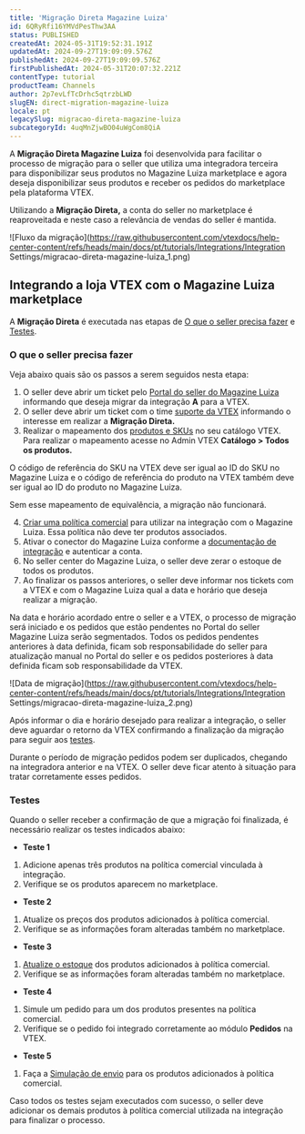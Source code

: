 ```yaml
---
title: 'Migração Direta Magazine Luiza'
id: 6QRyRfi16YMVdPesThw3AA
status: PUBLISHED
createdAt: 2024-05-31T19:52:31.191Z
updatedAt: 2024-09-27T19:09:09.576Z
publishedAt: 2024-09-27T19:09:09.576Z
firstPublishedAt: 2024-05-31T20:07:32.221Z
contentType: tutorial
productTeam: Channels
author: 2p7evLfTcDrhc5qtrzbLWD
slugEN: direct-migration-magazine-luiza
locale: pt
legacySlug: migracao-direta-magazine-luiza
subcategoryId: 4uqMnZjwBO04uWgCom8QiA
---
```


A **Migração Direta Magazine Luiza** foi desenvolvida para facilitar o processo de migração para o seller que utiliza uma integradora terceira para disponibilizar seus produtos no Magazine Luiza marketplace e agora deseja disponibilizar seus produtos e receber os pedidos do marketplace pela plataforma VTEX. 

Utilizando a **Migração Direta,** a conta do seller no marketplace é reaproveitada e neste caso a relevância de vendas do seller é mantida.  

![Fluxo da migração](https://raw.githubusercontent.com/vtexdocs/help-center-content/refs/heads/main/docs/pt/tutorials/Integrations/Integration Settings/migracao-direta-magazine-luiza_1.png)

## Integrando a loja VTEX com o Magazine Luiza marketplace

A **Migração Direta** é executada nas etapas de [O que o seller precisa fazer](#o-que-o-seller-precisa-fazer) e [Testes](#testes). 

### O que o seller precisa fazer

Veja abaixo quais são os passos a serem seguidos nesta etapa:

1. O seller deve abrir um ticket pelo [Portal do seller do Magazine Luiza](https://id-b2b.magazineluiza.com.br/auth/realms/B2B/protocol/openid-connect/auth?client_id=platform-seller-shell&redirect_uri=https%3A%2F%2Fseller.magalu.com%2F&state=1985744a-615b-428f-8d32-d9d2b03edf30&response_mode=fragment&response_type=code&scope=openid&nonce=5e1f25ae-d3b3-4cdf-85fd-d18183d99334) informando que deseja migrar da integração **A** para a VTEX.  
2. O seller deve abrir um ticket com o time [suporte da VTEX](https://help.vtex.com/pt/support) informando o interesse em realizar a **Migração Direta.**  
3. Realizar o mapeamento dos [produtos e SKUs](https://help.vtex.com/pt/tutorial/qual-a-diferenca-entre-produto-e-sku--5yhABFDOpyiUcicce2W4CM) no seu catálogo VTEX.  
Para realizar o mapeamento acesse no Admin VTEX **Catálogo > Todos os produtos.**  

<div class=”alert alert-danger”>
O código de referência do SKU na VTEX deve ser igual ao ID do SKU no Magazine Luiza e o código de referência do produto na VTEX também deve ser igual ao ID do produto no Magazine Luiza. <p> Sem esse mapeamento de equivalência, a migração não funcionará.</p>
</div>

4. [Criar uma política comercial](https://help.vtex.com/pt/tutorial/criar-uma-politica-comercial--563tbcL0TYKEKeOY4IAgAE) para utilizar na integração com o Magazine Luiza. Essa política não deve ter produtos associados.  
5. Ativar o conector do Magazine Luiza conforme a [documentação de integração](https://help.vtex.com/pt/tracks/configurar-integracao-com-o-magazine-luiza--5Yx5IrNa7Y48c6aSC8wu2Y/3tZ4qVuMDDsC2jx2DCmjdA) e autenticar a conta.  
6. No seller center do Magazine Luiza, o seller deve zerar o estoque de todos os produtos.  
7. Ao finalizar os passos anteriores, o seller deve informar nos tickets com a VTEX e com o Magazine Luiza qual a data e horário que deseja realizar a migração.   

<div class=”alert alert-warning”>
Na data e horário acordado entre o seller e a VTEX, o processo de migração será iniciado e os pedidos que estão pendentes no Portal do seller Magazine Luiza serão segmentados. Todos os pedidos pendentes anteriores à data definida, ficam sob responsabilidade do seller para atualização manual no Portal do seller e os pedidos posteriores à data definida ficam sob responsabilidade da VTEX.
</div>

![Data de migração](https://raw.githubusercontent.com/vtexdocs/help-center-content/refs/heads/main/docs/pt/tutorials/Integrations/Integration Settings/migracao-direta-magazine-luiza_2.png)

Após informar o dia e horário desejado para realizar a integração, o seller deve aguardar o retorno da VTEX confirmando a finalização da migração para seguir aos [testes](#testes).

<div class=”alert alert-warning”>
Durante o período de migração pedidos podem ser duplicados, chegando na integradora anterior e na VTEX. O seller deve ficar atento à situação para tratar corretamente esses pedidos.
</div>

### Testes

Quando o seller receber a confirmação de que a migração foi finalizada, é necessário realizar os testes indicados abaixo:

- **Teste 1**

1. Adicione apenas três produtos na política comercial vinculada à integração.
2. Verifique se os produtos aparecem no marketplace.  

- **Teste 2**

1. Atualize os preços dos produtos adicionados à política comercial.  
2. Verifique se as informações foram alteradas também no marketplace.  

- **Teste 3**

1. [Atualize o estoque](https://help.vtex.com/pt/tutorial/atualizacao-da-quantidade-de-itens-em-estoque--2MDwYV1COA6YuoiY22AyGo) dos produtos adicionados à política comercial.  
2. Verifique se as informações foram alteradas também no marketplace.  

- **Teste 4**

1. Simule um pedido para um dos produtos presentes na política comercial.  
2. Verifique se o pedido foi integrado corretamente ao módulo **Pedidos** na VTEX.  

- **Teste 5**

1. Faça a [Simulação de envio](https://help.vtex.com/pt/tutorial/simulador-de-envio--tutorials_144) para os produtos adicionados à política comercial.  

Caso todos os testes sejam executados com sucesso, o seller deve adicionar os demais produtos à política comercial utilizada na integração para finalizar o processo.

